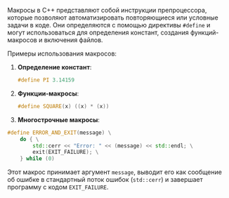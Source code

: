 Макросы в C++ представляют собой инструкции препроцессора, которые позволяют автоматизировать повторяющиеся или условные задачи в коде. Они определяются с помощью директивы `#define` и могут использоваться для определения констант, создания функций-макросов и включения файлов.

Примеры использования макросов:

1. **Определение констант**:

   ```cpp
   #define PI 3.14159
   ```

2. **Функции-макросы**:

   ```cpp
   #define SQUARE(x) ((x) * (x))
   ```

3. **Многострочные макросы**:

```cpp
#define ERROR_AND_EXIT(message) \
    do { \
        std::cerr << "Error: " << (message) << std::endl; \
        exit(EXIT_FAILURE); \
    } while (0)
```

Этот макрос принимает аргумент `message`, выводит его как сообщение об ошибке в стандартный поток ошибок (`std::cerr`) и завершает программу с кодом `EXIT_FAILURE`.
